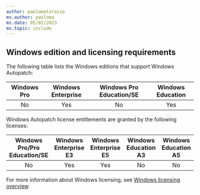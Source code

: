 ```yaml
---
author: paolomatarazzo
ms.author: paoloma
ms.date: 05/02/2023
ms.topic: include
---
```


## Windows edition and licensing requirements

The following table lists the Windows editions that support Windows Autopatch:

|Windows Pro|Windows Enterprise|Windows Pro Education/SE|Windows Education|
|:---:|:---:|:---:|:---:|
|No|Yes|No|Yes|

Windows Autopatch license entitlements are granted by the following licenses:

|Windows Pro/Pro Education/SE|Windows Enterprise E3|Windows Enterprise E5|Windows Education A3|Windows Education A5|
|:---:|:---:|:---:|:---:|:---:|
|No|Yes|Yes|No|No|

For more information about Windows licensing, see [Windows licensing overview](/windows/whats-new/windows-licensing).

